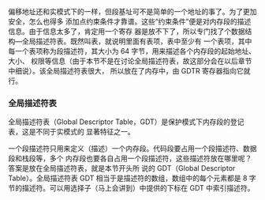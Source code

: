 偏移地址还和实模式下的一样，但段基址可不是简单的一个地址的事了。为了更加安全，怎么也得多 添加点约束条件才靠谱。这些“约束条件”便是对内存段的描述信息。由于信息太多了，肯定用一个寄存 器是放不下了，所以专门找了个数据结构—全局描述符表。既然叫表，就说明里面有表项，表中至少有 一个表项，其中每一个表项称为段描述符，其大小为 64 字节，用来描述各个内存段的起始地址、大小、 权限等信息（由于本节不是在讨论全局描述符表，故这部分会在以后章节中细说）。该全局描述符表很大， 所以放在了内存中，由 GDTR 寄存器指向它就行。

### 全局描述符表

全局描述符表（Global Descriptor Table，GDT）是保护模式下内存段的登记表，这是不同于实模式的 显著特征之一。

一个段描述符只用来定义（描述）一个内存段。代码段要占用一个段描述符、数据段和栈段等，多个 内存段也要各自占用一个段描述符，这些描述符放在哪里呢？答案是放在全局描述符表，就是本节开头所 说的 GDT（Global Descriptor Table）。全局描述符表 GDT 相当于是描述符的数组，数组中的每个元素都是 8 字节的描述符。可以用选择子（马上会讲到）中提供的下标在 GDT 中索引描述符。
